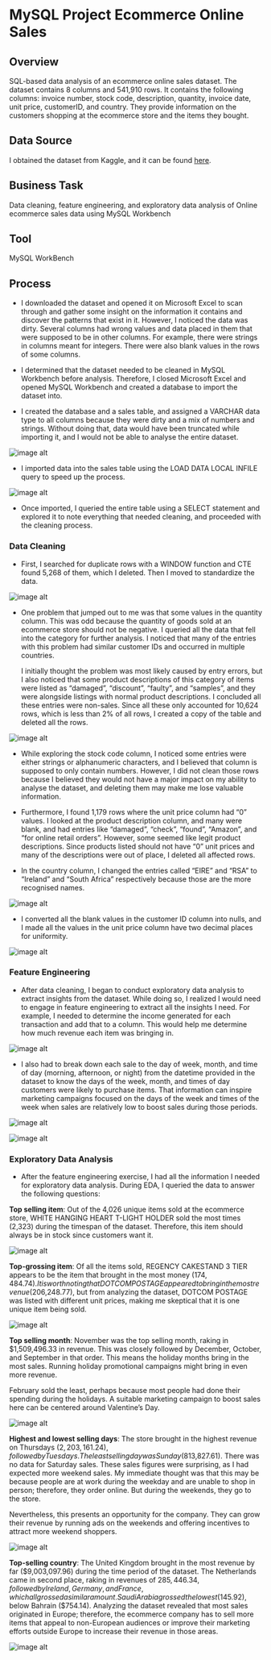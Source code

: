 # MySQL Project Ecommerce Online Sales

## Overview

SQL-based data analysis of an ecommerce online sales dataset. The dataset contains 8 columns and 541,910 rows. It contains the following columns: invoice number, stock code, description, quantity, invoice date, unit price, customerID, and country. They provide information on the customers shopping at the ecommerce store and the items they bought. 

## Data Source

I obtained the dataset from Kaggle, and it can be found [here](https://www.kaggle.com/datasets/umerkk12/online-retail-business).

## Business Task

Data cleaning, feature engineering, and exploratory data analysis of Online ecommerce sales data using MySQL Workbench

## Tool

MySQL WorkBench

## Process

* I downloaded the dataset and opened it on Microsoft Excel to scan through and gather some insight on the information it contains and discover the patterns that exist in it. However, I noticed the data was dirty. Several columns had wrong values and data placed in them that were supposed to be in other columns. For example, there were strings in columns meant for integers. There were also blank values in the rows of some columns.

* I determined that the dataset needed to be cleaned in MySQL Workbench before analysis. Therefore, I closed Microsoft Excel and opened MySQL Workbench and created a database to import the dataset into.

* I created the database and a sales table, and assigned a VARCHAR data type to all columns because they were dirty and a mix of numbers and strings. Without doing that, data would have been truncated while importing it, and I would not be able to analyse the entire dataset.

![image alt](https://github.com/jefferyokpala/MySQL-Project-Ecommerce-Online-Sales/blob/main/image/image14.png?raw=true)

* I imported data into the sales table using the LOAD DATA LOCAL INFILE query to speed up the process.

![image alt](https://github.com/jefferyokpala/MySQL-Project-Ecommerce-Online-Sales/blob/main/image/image5.png?raw=true)

* Once imported, I queried the entire table using a SELECT statement and explored it to note everything that needed cleaning, and proceeded with the cleaning process.

### Data Cleaning

* First, I searched for duplicate rows with a WINDOW function and CTE found 5,268 of them, which I deleted. Then I moved to standardize the data.

![image alt](https://github.com/jefferyokpala/MySQL-Project-Ecommerce-Online-Sales/blob/main/image/image8.png?raw=true)

* One problem that jumped out to me was that some values in the quantity column. This was odd because the quantity of goods sold at an ecommerce store should not be negative. I queried all the data that fell into the category for further analysis. I noticed that many of the entries with this problem had similar customer IDs and occurred in multiple countries.

  I initially thought the problem was most likely caused by entry errors, but I also noticed that some product descriptions of this category of items were listed as “damaged”, “discount”, “faulty”, and “samples”, and they were alongside listings with normal product descriptions. I concluded all these entries were non-sales. Since all these only accounted for 10,624 rows, which is less than 2% of all rows, I created a copy of the table and deleted all the rows.

![image alt](https://github.com/jefferyokpala/MySQL-Project-Ecommerce-Online-Sales/blob/main/image/image9.png?raw=true)

* While exploring the stock code column, I noticed some entries were either strings or alphanumeric characters, and I believed that column is supposed to only contain numbers. However, I did not clean those rows because I believed they would not have a major impact on my ability to analyse the dataset, and deleting them may make me lose valuable information.

* Furthermore, I found 1,179 rows where the unit price column had “0” values. I looked at the product description column, and many were blank, and had entries like “damaged”, “check”, “found”, “Amazon”, and “for online retail orders”. However, some seemed like legit product descriptions. Since products listed should not have “0” unit prices and many of the descriptions were out of place, I deleted all affected rows.

* In the country column, I changed the entries called “EIRE” and “RSA” to “Ireland” and “South Africa” respectively because those are the more recognised names.

![image alt](https://github.com/jefferyokpala/MySQL-Project-Ecommerce-Online-Sales/blob/main/image/image3.png?raw=true)

* I converted all the blank values in the customer ID column into nulls, and I made all the values in the unit price column have two decimal places for uniformity.

![image alt](https://github.com/jefferyokpala/MySQL-Project-Ecommerce-Online-Sales/blob/main/image/image4.png?raw=true)

### Feature Engineering

* After data cleaning, I began to conduct exploratory data analysis to extract insights from the dataset. While doing so, I realized I would need to engage in feature engineering to extract all the insights I need. For example, I needed to determine the income generated for each transaction and add that to a column. This would help me determine how much revenue each item was bringing in.

![image alt](https://github.com/jefferyokpala/MySQL-Project-Ecommerce-Online-Sales/blob/main/image/image12.png?raw=true)

* I also had to break down each sale to the day of week, month, and time of day (morning, afternoon, or night) from the datetime provided in the dataset to know the days of the week, month, and times of day customers were likely to purchase items. That information can inspire marketing campaigns focused on the days of the week and times of the week when sales are relatively low to boost sales during those periods.

![image alt](https://github.com/jefferyokpala/MySQL-Project-Ecommerce-Online-Sales/blob/main/image/image2.png?raw=true)

![image alt](https://github.com/jefferyokpala/MySQL-Project-Ecommerce-Online-Sales/blob/main/image/image11.png?raw=true)

### Exploratory Data Analysis

* After the feature engineering exercise, I had all the information I needed for exploratory data analysis. During EDA, I queried the data to answer the following questions:

**Top selling item**: Out of the 4,026 unique items sold at the ecommerce store, WHITE HANGING HEART T-LIGHT HOLDER sold the most times (2,323) during the timespan of the dataset. Therefore, this item should always be in stock since customers want it.

![image alt](https://github.com/jefferyokpala/MySQL-Project-Ecommerce-Online-Sales/blob/main/image/image10.png?raw=true)

**Top-grossing item**: Of all the items sold, REGENCY CAKESTAND 3 TIER appears to be the item that brought in the most money ($174,484.74). It is worth noting that DOTCOM POSTAGE appeared to bring in the most revenue ($206,248.77), but from analyzing the dataset, DOTCOM POSTAGE was listed with different unit prices, making me skeptical that it is one unique item being sold.

![image alt](https://github.com/jefferyokpala/MySQL-Project-Ecommerce-Online-Sales/blob/main/image/image1.png?raw=true)

**Top selling month**: November was the top selling month, raking in $1,509,496.33 in revenue. This was closely followed by December, October, and September in that order. This means the holiday months bring in the most sales. Running holiday promotional campaigns might bring in even more revenue.

February sold the least, perhaps because most people had done their spending during the holidays. A suitable marketing campaign to boost sales here can be centered around Valentine’s Day.

![image alt](https://github.com/jefferyokpala/MySQL-Project-Ecommerce-Online-Sales/blob/main/image/image6.png?raw=true)

**Highest and lowest selling days**: The store brought in the highest revenue on Thursdays ($2,203,161.24), followed by Tuesdays. The least selling day was Sunday ($813,827.61). There was no data for Saturday sales. These sales figures were surprising, as I had expected more weekend sales. My immediate thought was that this may be because people are at work during the weekday and are unable to shop in person; therefore, they order online. But during the weekends, they go to the store. 

Nevertheless, this presents an opportunity for the company. They can grow their revenue by running ads on the weekends and offering incentives to attract more weekend shoppers.

![image alt](https://github.com/jefferyokpala/MySQL-Project-Ecommerce-Online-Sales/blob/main/image/image7.png?raw=true)

**Top-selling country**: The United Kingdom brought in the most revenue by far ($9,003,097.96) during the time period of the dataset. The Netherlands came in second place, raking in revenues of $285,446.34, followed by Ireland, Germany, and France, which all grossed a similar amount. Saudi Arabia grossed the lowest ($145.92), below Bahrain ($754.14). Analyzing the dataset revealed that most sales originated in Europe; therefore, the ecommerce company has to sell more items that appeal to non-European audiences or improve their marketing efforts outside Europe to increase their revenue in those areas.

![image alt](https://github.com/jefferyokpala/MySQL-Project-Ecommerce-Online-Sales/blob/main/image/image13.png?raw=true)






